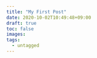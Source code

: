 ```yaml
---
title: "My First Post"
date: 2020-10-02T10:49:48+09:00
draft: true
toc: false
images:
tags: 
  - untagged
---
```


